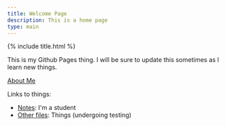 ```yaml
---
title: Welcome Page
description: This is a home page
type: main
---
```

{% include title.html %}

This is my Github Pages thing. I will be sure to update this sometimes as I learn new things.

[About Me](/about)

Links to things:
* [Notes](/notes): I'm a student
* [Other files](https://bit.ly/2L7RaAH): Things (undergoing testing)
